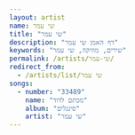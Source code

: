 ```yaml
---
layout: artist
name: שי עמר
title: "שי עמר"
description: "דף האמן שי עמר"
keywords: "שירים, מוזיקה, שי עמר"
permalink: /artists/שי-עמר/
redirect_from:
  - /artists/list/שי עמר
songs:
  - number: "33489"
    name: "מכתם לדוד"
    album: "סינגלים"
    artist: "שי עמר"
---
```

